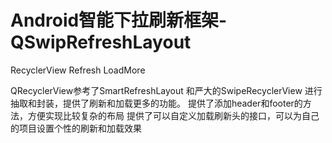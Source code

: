 # Android智能下拉刷新框架-QSwipRefreshLayout
RecyclerView Refresh LoadMore

QRecyclerView参考了SmartRefreshLayout 和严大的SwipeRecyclerView 进行抽取和封装，提供了刷新和加载更多的功能。
提供了添加header和footer的方法，方便实现比较复杂的布局
提供了可以自定义加载刷新头的接口，可以为自己的项目设置个性的刷新和加载效果
 
